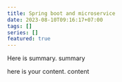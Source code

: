 ```yaml
---
title: Spring boot and microservice
date: 2023-08-10T09:16:17+07:00
tags: []
series: []
featured: true
---
```

Here is summary. summary

<!--more-->

here is your content. content